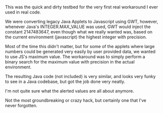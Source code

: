 This was the quick and dirty testbed for the very first real workaround I ever used in real code.

We were converting legacy Java Applets to Javascript using GWT, however, whenever Java's INTEGER.MAX_VALUE was used, GWT would inject the constant 2147483647, even though what we really wanted was, based on the current environment (javascript) the highest integer with precision.

Most of the time this didn't matter, but for some of the applets where large numbers could be generated very easily by user provided data, we wanted to use JS's maximum value. The workaround was to simply perform a binary search for the maximum value with precision in the actual environment.

The resulting Java code (not included) is very similar, and looks very funky to see in a Java codebase, but got the job done very neatly.

I'm not quite sure what the alerted values are all about anymore.

Not the most groundbreaking or crazy hack, but certainly one that I've never forgotten.
